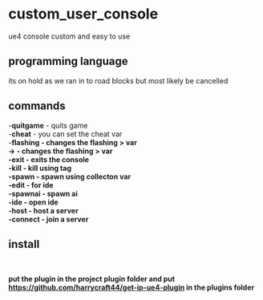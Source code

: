 # custom_user_console
 ue4 console custom and easy to use 


<h2>programming language</h2>
<p>its on hold as we ran in to road blocks but most likely be cancelled</p>

<h2>commands <br> </h2> 
-<b>quitgame</b> - quits game <br>
-<b>cheat</b> - you can set the cheat var <br>
-<b>flashing - changes the flashing > var <br>
-<b>></b> - changes the flashing > var <br>
-<b>exit</b> - exits the console <br>
-<b>kill</b> - kill using tag <br>
-<b>spawn</b> - spawn using collecton var <br>
-<b>edit</b> - for ide<br>
-<b>spawnai</b> - spawn ai<br>
-<b>ide</b> - open ide<br>
-<b>host</b> - host a server<br>
-<b>connect</b> - join a server<br>
<h2> install</h2> <br>

put the plugin in the project plugin folder
and put https://github.com/harrycraft44/get-ip-ue4-plugin in the plugins folder

<h2> </h2>
